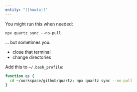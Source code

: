 ```yaml
---
entity: "[[howto]]"
---
```

You might run  this when needed:

```
npx quartz sync --no-pull
```

... but sometimes you:
- close that terminal
- change directories

Add this to `~/.bash_profile`:

```bash
function qs {
  cd ~/workspace/github/quartz; npx quartz sync --no-pull
}
```